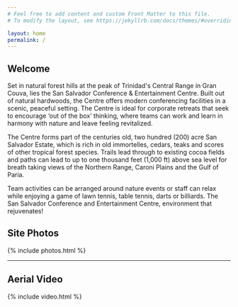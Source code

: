 ```yaml
---
# Feel free to add content and custom Front Matter to this file.
# To modify the layout, see https://jekyllrb.com/docs/themes/#overriding-theme-defaults

layout: home
permalink: /
---
```


## Welcome

Set in natural forest hills at the peak of Trinidad's Central Range in Gran Couva, lies the San Salvador Conference & Entertainment Centre. Built out of natural hardwoods, the Centre offers modern conferencing facilities in a scenic, peaceful setting. The Centre is ideal for corporate retreats that seek to encourage ‘out of the box’ thinking, where teams can work and learn in harmony with nature and leave feeling revitalized.

The Centre forms part of the centuries old, two hundred (200) acre San Salvador Estate, which is rich in old immortelles, cedars, teaks and scores of other tropical forest species. Trails lead through to existing cocoa fields and paths can lead to up to one thousand feet (1,000 ft) above sea level for breath taking views of the Northern Range, Caroni Plains and the Gulf of Paria.

Team activities can be arranged around nature events or staff can relax while enjoying a game of lawn tennis, table tennis, darts or billiards. The San Salvador Conference and Entertainment Centre, environment that rejuvenates!

## Site Photos

{% include photos.html %}

---

## Aerial Video

{% include video.html %}